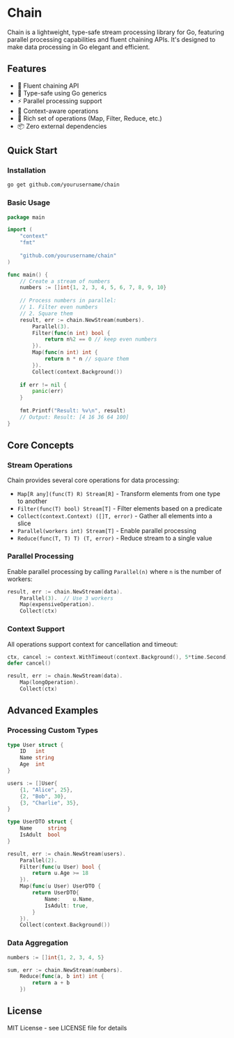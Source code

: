 # Chain

Chain is a lightweight, type-safe stream processing library for Go, featuring parallel processing capabilities and fluent chaining APIs. It's designed to make data processing in Go elegant and efficient.

## Features

- 🚀 Fluent chaining API
- 💪 Type-safe using Go generics
- ⚡ Parallel processing support
- 🎯 Context-aware operations
- 🔄 Rich set of operations (Map, Filter, Reduce, etc.)
- 📦 Zero external dependencies

## Quick Start

### Installation

```bash
go get github.com/yourusername/chain
```

### Basic Usage

```go
package main

import (
    "context"
    "fmt"
    
    "github.com/yourusername/chain"
)

func main() {
    // Create a stream of numbers
    numbers := []int{1, 2, 3, 4, 5, 6, 7, 8, 9, 10}
    
    // Process numbers in parallel:
    // 1. Filter even numbers
    // 2. Square them
    result, err := chain.NewStream(numbers).
        Parallel(3).
        Filter(func(n int) bool {
            return n%2 == 0 // keep even numbers
        }).
        Map(func(n int) int {
            return n * n // square them
        }).
        Collect(context.Background())
        
    if err != nil {
        panic(err)
    }
    
    fmt.Printf("Result: %v\n", result)
    // Output: Result: [4 16 36 64 100]
}
```

## Core Concepts

### Stream Operations

Chain provides several core operations for data processing:

- `Map[R any](func(T) R) Stream[R]` - Transform elements from one type to another
- `Filter(func(T) bool) Stream[T]` - Filter elements based on a predicate
- `Collect(context.Context) ([]T, error)` - Gather all elements into a slice
- `Parallel(workers int) Stream[T]` - Enable parallel processing
- `Reduce(func(T, T) T) (T, error)` - Reduce stream to a single value

### Parallel Processing

Enable parallel processing by calling `Parallel(n)` where `n` is the number of workers:

```go
result, err := chain.NewStream(data).
    Parallel(3).  // Use 3 workers
    Map(expensiveOperation).
    Collect(ctx)
```

### Context Support

All operations support context for cancellation and timeout:

```go
ctx, cancel := context.WithTimeout(context.Background(), 5*time.Second)
defer cancel()

result, err := chain.NewStream(data).
    Map(longOperation).
    Collect(ctx)
```

## Advanced Examples

### Processing Custom Types

```go
type User struct {
    ID   int
    Name string
    Age  int
}

users := []User{
    {1, "Alice", 25},
    {2, "Bob", 30},
    {3, "Charlie", 35},
}

type UserDTO struct {
    Name     string
    IsAdult  bool
}

result, err := chain.NewStream(users).
    Parallel(2).
    Filter(func(u User) bool {
        return u.Age >= 18
    }).
    Map(func(u User) UserDTO {
        return UserDTO{
            Name:    u.Name,
            IsAdult: true,
        }
    }).
    Collect(context.Background())
```

### Data Aggregation

```go
numbers := []int{1, 2, 3, 4, 5}

sum, err := chain.NewStream(numbers).
    Reduce(func(a, b int) int {
        return a + b
    })
```

## License

MIT License - see LICENSE file for details
